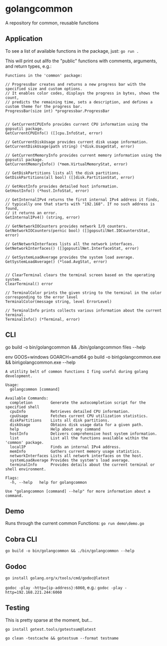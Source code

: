 # golangcommon

A repository for common, reusable functions

## Application

To see a list of available functions in the package, just: `go run .`

This will print out allfo the "public" functions with comments, arguments, and return types, e.g.:

```
Functions in the 'common' package:

// ProgressBar creates and returns a new progress bar with the specified size and custom options.
// It enables color codes, displays the progress in bytes, shows the count,
// predicts the remaining time, sets a description, and defines a custom theme for the progress bar.
ProgressBar(size int) *progressbar.ProgressBar


// GetCurrentCPUInfo provides current CPU information using the gopsutil package.
GetCurrentCPUInfo() ([]cpu.InfoStat, error)

// GetCurrentDiskUsage provides current disk usage information.
GetCurrentDiskUsage(path string) (*disk.UsageStat, error)

// GetCurrentMemoryInfo provides current memory information using the gopsutil package.
GetCurrentMemoryInfo() (*mem.VirtualMemoryStat, error)

// GetDiskPartitions lists all the disk partitions.
GetDiskPartitions(all bool) ([]disk.PartitionStat, error)

// GetHostInfo provides detailed host information.
GetHostInfo() (*host.InfoStat, error)

// GetInternalIPv4 returns the first internal IPv4 address it finds,
// typically one that starts with "192.168". If no such address is found,
// it returns an error.
GetInternalIPv4() (string, error)

// GetNetworkIOCounters provides network I/O counters.
GetNetworkIOCounters(pernic bool) ([]gopsutilNet.IOCountersStat, error)

// GetNetworkInterfaces lists all the network interfaces.
GetNetworkInterfaces() ([]gopsutilNet.InterfaceStat, error)

// GetSystemLoadAverage provides the system load average.
GetSystemLoadAverage() (*load.AvgStat, error)


// ClearTerminal clears the terminal screen based on the operating system.
ClearTerminal() error

// TerminalColor prints the given string to the terminal in the color corresponding to the error level
TerminalColor(message string, level ErrorLevel)

// TerminalInfo prints collects various information about the current terminal.
TerminalInfo() (*Terminal, error)
```

## CLI

go build -o bin/golangcommon && ./bin/golangcommon files --help

env GOOS=windows GOARCH=amd64 go build -o bin\golangcommon.exe && bin\golangcommon.exe --help

```
A utitlity belt of common functions I fing useful during golang development.

Usage:
  golangcommon [command]

Available Commands:
  completion        Generate the autocompletion script for the specified shell
  cpuInfo           Retrieves detailed CPU information.
  cpuUsage          Fetches current CPU utilization statistics.
  diskPartitions    Lists all disk partitions.
  diskUsage         Obtains disk usage data for a given path.
  help              Help about any command
  hostInfo          Delivers comprehensive host system information.
  list              List all the functions available within the 'common' package.
  localIP           Finds an internal IPv4 address.
  memInfo           Gathers current memory usage statistics.
  networkInterfaces Lists all network interfaces on the host.
  systemLoadAverage Provides the system's load average.
  terminalInfo      Provides details about the current terminal or shell environment.

Flags:
  -h, --help   help for golangcommon

Use "golangcommon [command] --help" for more information about a command.
```

## Demo

Runs through the current common Functions: `go run demo\demo.go`

## Cobra CLI

`go build -o bin/golangcommon && ./bin/golangcommon --help`

## Godoc

`go install golang.org/x/tools/cmd/godoc@latest`

`godoc -play -http={ip-address}:6060`, e.g.: `godoc -play -http=192.168.221.244:6060`

## Testing

This is pretty sparse at the moment, but...

`go install gotest.tools/gotestsum@latest`

`go clean -testcache && gotestsum --format testname`
